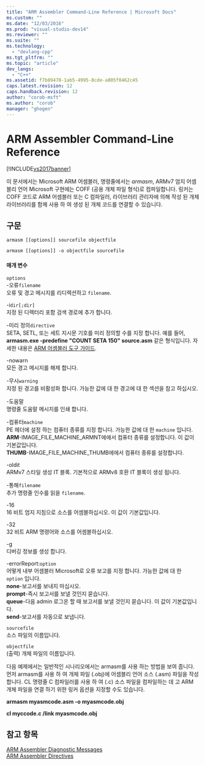 ```yaml
---
title: "ARM Assembler Command-Line Reference | Microsoft Docs"
ms.custom: ""
ms.date: "12/03/2016"
ms.prod: "visual-studio-dev14"
ms.reviewer: ""
ms.suite: ""
ms.technology: 
  - "devlang-cpp"
ms.tgt_pltfrm: ""
ms.topic: "article"
dev_langs: 
  - "C++"
ms.assetid: f7b89478-1ab5-4995-8cde-a805f0462c45
caps.latest.revision: 12
caps.handback.revision: 12
author: "corob-msft"
ms.author: "corob"
manager: "ghogen"
---
```

# ARM Assembler Command-Line Reference
[!INCLUDE[vs2017banner](../../assembler/inline/includes/vs2017banner.md)]

이 문서에서는 Microsoft ARM 어셈블러, 명령줄에서는  *armasm*, ARMv7 엄지 어셈블리 언어 Microsoft 구현에는 COFF \(공용 개체 파일 형식\)로 컴파일합니다.  링커는 COFF 코드로 ARM 어셈블러 또는 C 컴파일러, 라이브러리 관리자에 의해 작성 된 개체 라이브러리를 함께 사용 하 여 생성 된 개체 코드를 연결할 수 있습니다.  
  
## 구문  
  
```  
armasm [[options]] sourcefile objectfile  
```  
  
```  
armasm [[options]] -o objectfile sourcefile  
```  
  
#### 매개 변수  
 `options`  
 \-오류`filename`  
 오류 및 경고 메시지를 리디렉션하고 `filename`.  
  
 \-i`dir[;dir]`  
 지정 된 디렉터리 포함 검색 경로에 추가 합니다.  
  
 \-미리 정의`directive`  
 SETA, SETL, 또는 세트 지시문 기호를 미리 정의할 수를 지정 합니다.  예를 들어, **armasm.exe \-predefine "COUNT SETA 150" source.asm** 같은 형식입니다.  자세한 내용은 [ARM 어셈블러 도구 가이드](http://go.microsoft.com/fwlink/?LinkId=246102).  
  
 \-nowarn  
 모든 경고 메시지를 해제 합니다.  
  
 \-무시`warning`  
 지정 된 경고를 비활성화 합니다.  가능한 값에 대 한 경고에 대 한 섹션을 참고 하십시오.  
  
 \-도움말  
 명령줄 도움말 메시지를 인쇄 합니다.  
  
 \-컴퓨터`machine`  
 PE 헤더에 설정 하는 컴퓨터 종류를 지정 합니다.  가능한 값에 대 한 `machine` 입니다.   
**ARM**\-IMAGE\_FILE\_MACHINE\_ARMNT에에서 컴퓨터 종류를 설정합니다.  이 값이 기본값입니다.   
**THUMB**\-IMAGE\_FILE\_MACHINE\_THUMB에에서 컴퓨터 종류를 설정합니다.  
  
 \-oldit  
 ARMv7 스타일 생성 IT 블록.  기본적으로 ARMv8 호환 IT 블록이 생성 됩니다.  
  
 \-통해`filename`  
 추가 명령줄 인수를 읽을 `filename`.  
  
 \-16  
 16 비트 엄지 지침으로 소스를 어셈블하십시오.  이 값이 기본값입니다.  
  
 \-32  
 32 비트 ARM 명령어와 소스를 어셈블하십시오.  
  
 \-g  
 디버깅 정보를 생성 합니다.  
  
 \-errorReport:`option`  
 어떻게 내부 어셈블러 Microsoft로 오류 보고를 지정 합니다.  가능한 값에 대 한 `option` 입니다.   
**none**\-보고서를 보내지 마십시오.   
**prompt**\-즉시 보고서를 보낼 것인지 묻습니다.   
**queue**\-다음 admin 로그온 할 때 보고서를 보낼 것인지 묻습니다.  이 값이 기본값입니다.   
**send**\-보고서를 자동으로 보냅니다.  
  
 `sourcefile`  
 소스 파일의 이름입니다.  
  
 `objectfile`  
 \(출력\) 개체 파일의 이름입니다.  
  
 다음 예제에서는 일반적인 시나리오에서는 armasm를 사용 하는 방법을 보여 줍니다.  먼저 armasm를 사용 하 여 개체 파일 \(.obj\)에 어셈블리 언어 소스 \(.asm\) 파일을 작성 합니다.  CL 명령줄 C 컴파일러를 사용 하 여 \(.c\) 소스 파일을 컴파일하는 데 고 ARM 개체 파일을 연결 하기 위한 링커 옵션을 지정할 수도 있습니다.  
  
 **armasm myasmcode.asm \-o myasmcode.obj**  
  
 **cl myccode.c \/link myasmcode.obj**  
  
## 참고 항목  
 [ARM Assembler Diagnostic Messages](../../assembler/arm/arm-assembler-diagnostic-messages.md)   
 [ARM Assembler Directives](../../assembler/arm/arm-assembler-directives.md)